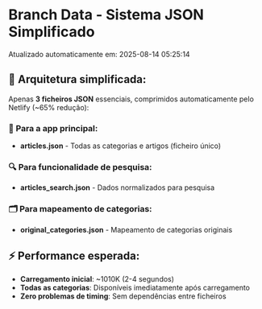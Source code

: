 # Branch Data - Sistema JSON Simplificado
Atualizado automaticamente em: 2025-08-14 05:25:14

## 🎯 Arquitetura simplificada:
Apenas **3 ficheiros JSON** essenciais, comprimidos automaticamente pelo Netlify (~65% redução):

### 📱 Para a app principal:
- **articles.json** - Todas as categorias e artigos (ficheiro único)

### 🔍 Para funcionalidade de pesquisa:
- **articles_search.json** - Dados normalizados para pesquisa

### 🗂️ Para mapeamento de categorias:
- **original_categories.json** - Mapeamento de categorias originais

## ⚡ Performance esperada:
- **Carregamento inicial**: ~1010K (2-4 segundos)
- **Todas as categorias**: Disponíveis imediatamente após carregamento
- **Zero problemas de timing**: Sem dependências entre ficheiros
